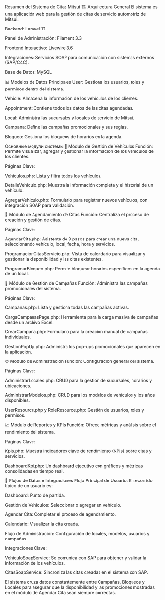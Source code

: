 Resumen del Sistema de Citas Mitsui
🏗️ Arquitectura General
El sistema es una aplicación web para la gestión de citas de servicio automotriz de Mitsui.

Backend: Laravel 12

Panel de Administración: Filament 3.3

Frontend Interactivo: Livewire 3.6

Integraciones: Servicios SOAP para comunicación con sistemas externos (SAP/C4C).

Base de Datos: MySQL

📊 Modelos de Datos Principales
User: Gestiona los usuarios, roles y permisos dentro del sistema.

Vehicle: Almacena la información de los vehículos de los clientes.

Appointment: Contiene todos los datos de las citas agendadas.

Local: Administra las sucursales y locales de servicio de Mitsui.

Campana: Define las campañas promocionales y sus reglas.

Bloqueo: Gestiona los bloqueos de horarios en la agenda.

Основные модули системы
🚗 Módulo de Gestión de Vehículos
Función: Permite visualizar, agregar y gestionar la información de los vehículos de los clientes.

Páginas Clave:

Vehiculos.php: Lista y filtra todos los vehículos.

DetalleVehiculo.php: Muestra la información completa y el historial de un vehículo.

AgregarVehiculo.php: Formulario para registrar nuevos vehículos, con integración SOAP para validación.

📅 Módulo de Agendamiento de Citas
Función: Centraliza el proceso de creación y gestión de citas.

Páginas Clave:

AgendarCita.php: Asistente de 3 pasos para crear una nueva cita, seleccionando vehículo, local, fecha, hora y servicios.

ProgramacionCitasServicio.php: Vista de calendario para visualizar y gestionar la disponibilidad y las citas existentes.

ProgramarBloqueo.php: Permite bloquear horarios específicos en la agenda de un local.

🎯 Módulo de Gestión de Campañas
Función: Administra las campañas promocionales del sistema.

Páginas Clave:

Campanas.php: Lista y gestiona todas las campañas activas.

CargaCampanasPage.php: Herramienta para la carga masiva de campañas desde un archivo Excel.

CrearCampana.php: Formulario para la creación manual de campañas individuales.

GestionPopUp.php: Administra los pop-ups promocionales que aparecen en la aplicación.

⚙️ Módulo de Administración
Función: Configuración general del sistema.

Páginas Clave:

AdministrarLocales.php: CRUD para la gestión de sucursales, horarios y ubicaciones.

AdministrarModelos.php: CRUD para los modelos de vehículos y los años disponibles.

UserResource.php y RoleResource.php: Gestión de usuarios, roles y permisos.

📈 Módulo de Reportes y KPIs
Función: Ofrece métricas y análisis sobre el rendimiento del sistema.

Páginas Clave:

Kpis.php: Muestra indicadores clave de rendimiento (KPIs) sobre citas y servicios.

DashboardKpi.php: Un dashboard ejecutivo con gráficos y métricas consolidadas en tiempo real.

🔄 Flujos de Datos e Integraciones
Flujo Principal de Usuario: El recorrido típico de un usuario es:

Dashboard: Punto de partida.

Gestión de Vehículos: Seleccionar o agregar un vehículo.

Agendar Cita: Completar el proceso de agendamiento.

Calendario: Visualizar la cita creada.

Flujo de Administración: Configuración de locales, modelos, usuarios y campañas.

Integraciones Clave:

VehiculoSoapService: Se comunica con SAP para obtener y validar la información de los vehículos.

CitasSoapService: Sincroniza las citas creadas en el sistema con SAP.

El sistema cruza datos constantemente entre Campañas, Bloqueos y Locales para asegurar que la disponibilidad y las promociones mostradas en el módulo de Agendar Cita sean siempre correctas.